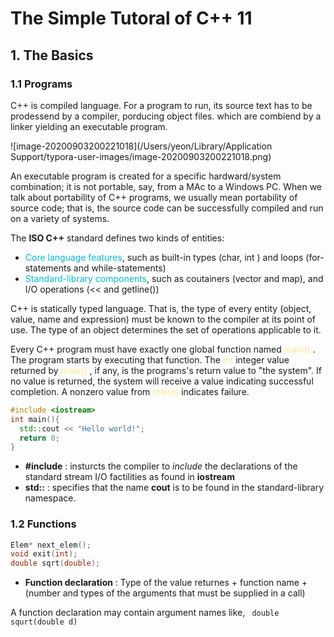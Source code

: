 # The Simple Tutoral of C++ 11 

## 1. The Basics

### 1.1 Programs

C++ is compiled language. For a program to run, its source text has to be prodessend by a compiler, porducing object files. which are combiend by a linker yielding an executable program. 

![image-20200903200221018](/Users/yeon/Library/Application Support/typora-user-images/image-20200903200221018.png)

An executable program is created for a specific hardward/system combination; it is not portable, say, from a MAc to a Windows PC. When we talk about portability of C++ programs, we usually mean portability of source code; that is, the source code can be successfully compiled and run on a variety of systems. 

The **ISO C++** standard defines two kinds of entities: 

- <span style="color:#00bcd4">Core language features</span>, such as built-in types (char, int ) and loops (for-statements and while-statements)
- <span style="color:#00bcd4">Standard-library components</span>, such as coutainers (vector and map), and I/O operations (<< and getline())

C++ is statically typed language. That is, the type of every entity (object, value, name and expression) must be known to the compiler at its point of use. The type of an object determines the set of operations applicable to it. 

Every C++ program must have exactly one global function named <span style="color:#ffe78f"> main() </span>. The program starts by executing that function. The <span style="color:#ffe78f">int</span> integer value returned by <span style="color:#ffe78f">main()</span> , if any, is the programs's return value to "the system". If no value is returned, the system will receive a value indicating successful completion. A nonzero value from <span style="color:#ffe78f">main()</span> indicates failure. 

```cpp
#include <iostream>
int main(){
  std::cout << "Hello world!";
  return 0;
}
```

- **\#include<iostream>** : insturcts the compiler to *include* the declarations of the standard stream I/O factilities as found in **iostream** 
- **std::**  :  specifies that the name **cout** is to be found in the standard-library namespace. 

### 1.2 Functions

```cpp
Elem* next_elem();
void exit(int);
double sqrt(double);
```

- **Function declaration**  : Type of the value returnes + function name + (number and types of the arguments that must be supplied in a call)

A function declaration may contain argument names like, ` double squrt(double d)` 